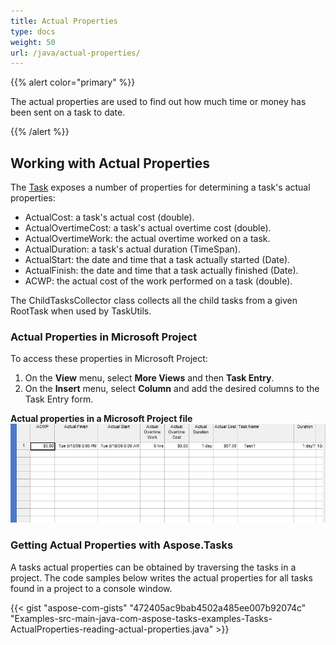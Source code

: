 ```yaml
---
title: Actual Properties
type: docs
weight: 50
url: /java/actual-properties/
---
```


{{% alert color="primary" %}} 

The actual properties are used to find out how much time or money has been sent on a task to date.

{{% /alert %}} 
## **Working with Actual Properties**
The [Task](https://apireference.aspose.com/tasks/java/com.aspose.tasks/task) exposes a number of properties for determining a task's actual properties:

- ActualCost: a task's actual cost (double).
- ActualOvertimeCost: a task's actual overtime cost (double).
- ActualOvertimeWork: the actual overtime worked on a task.
- ActualDuration: a task's actual duration (TimeSpan).
- ActualStart: the date and time that a task actually started (Date).
- ActualFinish: the date and time that a task actually finished (Date).
- ACWP: the actual cost of the work performed on a task (double).

The ChildTasksCollector class collects all the child tasks from a given RootTask when used by TaskUtils.
### **Actual Properties in Microsoft Project**
To access these properties in Microsoft Project:

1. On the **View** menu, select **More Views** and then **Task Entry**.
2. On the **Insert** menu, select **Column** and add the desired columns to the Task Entry form. 

**Actual properties in a Microsoft Project file** 
![checking values of actual fields in Microsoft Project 2016](actual-properties_1.png)

### **Getting Actual Properties with Aspose.Tasks**
A tasks actual properties can be obtained by traversing the tasks in a project. The code samples below writes the actual properties for all tasks found in a project to a console window.

{{< gist "aspose-com-gists" "472405ac9bab4502a485ee007b92074c" "Examples-src-main-java-com-aspose-tasks-examples-Tasks-ActualProperties-reading-actual-properties.java" >}}
